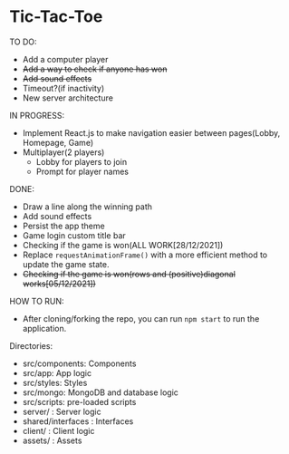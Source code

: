 # Tic-Tac-Toe

TO DO:
- Add a computer player 
- ~~Add a way to check if anyone has won~~
- ~~Add sound effects~~
- Timeout?(if inactivity)
- New server architecture


IN PROGRESS:
- Implement React.js to make navigation easier between pages(Lobby, Homepage, Game)
- Multiplayer(2 players)
	- Lobby for players to join
	- Prompt for player names

DONE:
- Draw a line along the winning path
- Add sound effects 
- Persist the app theme
- Game login custom title bar
- Checking if the game is won(ALL WORK[28/12/2021]) 
- Replace `requestAnimationFrame()` with a more efficient method to update the game state. 
- ~~Checking if the game is won(rows and (positive)diagonal works[05/12/2021])~~

HOW TO RUN:
 - After cloning/forking the repo, you can run `npm start` to run the application.


Directories:
- src/components: Components
- src/app: App logic
- src/styles: Styles
- src/mongo: MongoDB and database logic
- src/scripts: pre-loaded scripts
- server/ : Server logic
- shared/interfaces : Interfaces
- client/ : Client logic
- assets/ : Assets

